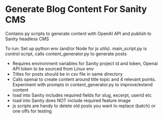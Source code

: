 # Generate Blog Content For Sanity CMS

Contains py scripts to generate content with OpenAI API and publish to Sanity headless CMS

To run: Set up python env (and/or Node for js utils). main_script.py is control script, calls content_generator.py to generate posts

- Requires environment variables for Sanity project id and token, Openai API token to be sourced from Linux env
- Titles for posts should be in csv file in same directory
- Calls openai to create content around title topic and 4 relevant points. Experiment with prompts in content_generator.py to improve/extend content
- load into Sanity includes required fields for slug, excerpt, userid etc
- load into Sanity does NOT include required feature image
- js scripts are handy to delete old posts you want to replace (batch) or one offs for testing
